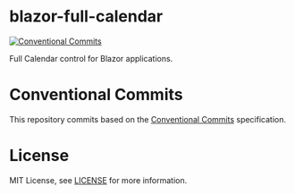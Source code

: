 # blazor-full-calendar
[![Conventional Commits](https://img.shields.io/badge/Conventional%20Commits-1.0.0-%23FE5196?logo=conventionalcommits&logoColor=white)](https://conventionalcommits.org)

Full Calendar control for Blazor applications.

# Conventional Commits
This repository commits based on the [Conventional Commits](https://conventionalcommits.org) specification.

# License
MIT License, see [LICENSE](https://github.com/Napokue/blazor-full-calendar/blob/main/LICENSE) for more information.